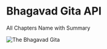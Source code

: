 # Bhagavad Gita API
All Chapters Name with Summary 

![The Bhagavad Gita](https://repository-images.githubusercontent.com/314205765/0bb18d80-2b22-11eb-8f6f-ccf20c0c2679)

